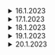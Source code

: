 <details>
<summary>
16.1.2023
</summary>

## Learning
 

## Project
- Authentication
    - [login](http://google.com)
    - logout
    - register


</details>

<details>
<summary>
17.1.2023
</summary>

## Learning
- traits
- request 
- resource


## Project
- Adminprofile
    - [profile image add to database and public](https://stackoverflow.com/questions/48948112/how-do-i-change-file-upload-to-only-image-upload-laravel)
- Authentication
    - forgot-password
    - [password-change](https://www.laravelia.com/post/laravel-9-change-previous-password-by-checking-old-password)
- Showalert
    - toastr alert for login,logout,password-change and update profile
</details>

<details>
    <summary>
    18.1.2023
    </summary>

## Learning

## Project
- Backend
    - homepage slider
    - aboutpage
- Frontend
    - homepage template
    - aboutpage template
        - one image add to database
        - multi-images add to database
</details>
<details>
    <summary>
    19.1.2023
    </summary>

## Learning

## Project
- Backend
    - aboutpage
     - multi-image delete and update
    - login and register error message with alert box
    
</details>
<details>
    <summary>
    20.1.2023
    </summary>

## Learning
- soft delete()
## Project
- Backend
    - aboutpage
     - multi-image is deleted (soft delete)
     - start portfolio template        
</details>
